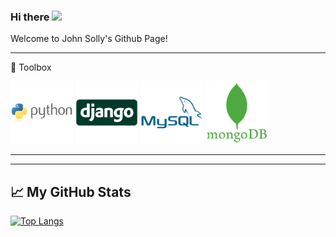 ### Hi there <img src="https://raw.githubusercontent.com/MartinHeinz/MartinHeinz/master/wave.gif" width="30px">
Welcome to John Solly's Github Page!




---

🧰 Toolbox

<img src="https://github.com/devicons/devicon/blob/master/icons/python/python-original-wordmark.svg" alt="Python Logo" width="100" height="100"/> <img src="https://github.com/devicons/devicon/blob/master/icons/django/django-original.svg" alt="Django Logo" width="100" height="100"/> <img src="https://github.com/devicons/devicon/blob/master/icons/mysql/mysql-plain-wordmark.svg" alt="MySQL logo" width="100" height="100"/> <img src="https://github.com/devicons/devicon/blob/master/icons/mongodb/mongodb-plain-wordmark.svg" alt="MongoDB logo" width="100" height="100"/>

---

---

## &#x1f4c8; My GitHub Stats

[![Top Langs](https://github-readme-stats.vercel.app/api/top-langs/?username=jsolly&hide=java&theme=radical&layout=compact)](https://github.com/anuraghazra/github-readme-stats)


<!--
**jsolly/jsolly** is a ✨ _special_ ✨ repository because its `README.md` (this file) appears on your GitHub profile.

Here are some ideas to get you started:

- 🔭 I’m currently working on ...
- 🌱 I’m currently learning ...
- 👯 I’m looking to collaborate on ...
- 🤔 I’m looking for help with ...
- 💬 Ask me about ...
- 📫 How to reach me: ...
- 😄 Pronouns: ...
- ⚡ Fun fact: ...

[![John's GitHub stats](https://github-readme-stats.vercel.app/api?username=jsolly&theme=radical&layout=compact)](https://github.com/anuraghazra/github-readme-stats)
-->

